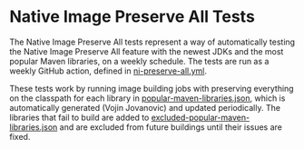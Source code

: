 # Native Image Preserve All Tests

The Native Image Preserve All tests represent a way of automatically testing the Native Image Preserve All feature with the newest JDKs and the most popular Maven libraries, on a weekly schedule. The tests are run as a weekly GitHub action, defined in [ni-preserve-all.yml](/.github/workflows/ni-preserve-all.yml).

These tests work by running image building jobs with preserving everything on the classpath for each library in [popular-maven-libraries.json](popular-maven-libraries.json), which is automatically generated (Vojin Jovanovic) and updated periodically. The libraries that fail to build are added to [excluded-popular-maven-libraries.json](excluded-popular-maven-libraries.json) and are excluded from future buildings until their issues are fixed.
